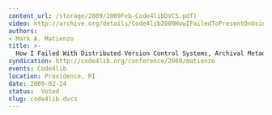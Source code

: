 ```yaml
---
content_url: /storage/2009/2009Feb-Code4libDVCS.pdf)
video: http://archive.org/details/Code4lib2009HowIFailedToPresentOnUsingDvcsForManagingArchival
authors:
- Mark A. Matienzo
title: >-
  How I Failed With Distributed Version Control Systems, Archival Metadata, and Workflow Integration
syndication: http://code4lib.org/conference/2009/matienzo
events: Code4lib
location: Providence, RI
date: 2009-02-24
status:  Voted
slug: code4lib-dvcs
---
```

